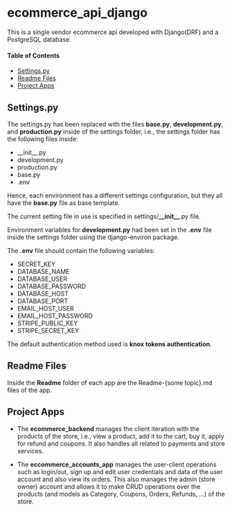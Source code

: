 # ecommerce_api_django
This is a single vendor ecommerce api developed with Django(DRF) and a PostgreSQL database.

#### Table of Contents
* [Settings.py](#settings)
* [Readme Files](#readme)
* [Project Apps](#projectApps)


## <a name="settings"></a> Settings.py

The settings.py has been replaced with the files __base.py__, __development.py__, and __production.py__ inside of the settings folder, i.e., the settings folder has the following files inside:
 - \_\_init__.py
 - development.py
 - production.py
 - base.py
 - .env

Hence, each environment has a different settings configuration, but they all have the __base.py__ file as base template.

The current setting file in use is specified in settings/__\_\_init\_\___.py file.

Environment variables for __development.py__ had been set in the __.env__ file inside the settings folder using the django-environ package.

The __.env__ file should contain the following variables:

- SECRET_KEY
- DATABASE_NAME
- DATABASE_USER
- DATABASE_PASSWORD
- DATABASE_HOST
- DATABASE_PORT
- EMAIL_HOST_USER
- EMAIL_HOST_PASSWORD
- STRIPE_PUBLIC_KEY
- STRIPE_SECRET_KEY

The default authentication method used is __knox tokens authentication__.


## <a name="readme"></a> Readme Files

Inside the __Readme__ folder of each app are the Readme-{some topic}.md files of the app.

## <a name="projectApps"></a> Project Apps

- The __ecommerce_backend__ manages the client iteration with the products of the store, i.e., view a product, add it to the cart, buy it, apply for refund and coupons. It also handles all related to payments and store services.

- The __eccommerce_accounts_app__ manages the user-client operations such as login/out, sign up and edit user credentials and data of the user account and also view its orders. This also manages the admin (store owner) account and allows it to make CRUD operations over the products (and models as Category, Coupons, Orders, Refunds, ...) of the store.
